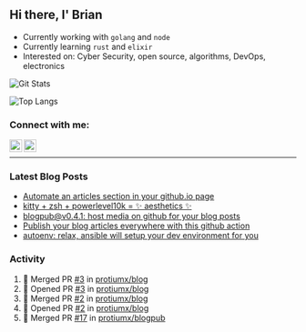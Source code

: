 ## Hi there, I' Brian

- Currently working with `golang` and `node`
- Currently learning `rust` and `elixir`
- Interested on: Cyber Security, open source, algorithms, DevOps, electronics

![Git Stats](https://github-readme-stats.vercel.app/api?username=protiumx&show_icons=true&include_all_commits=true&count_private=true&layout=compact)

![Top Langs](https://github-readme-stats.vercel.app/api/top-langs/?username=protiumx&layout=compact&langs_count=8&hide=ruby,shell,vimscript,vue)

### Connect with me:

[<img align="left" alt="Brian Mayo | LinkedIn" width="22px" src="https://cdn.jsdelivr.net/npm/simple-icons@v3/icons/linkedin.svg" />](https://www.linkedin.com/in/bdmayo/)
[<img align="left" alt="@_protium | Instagram" width="22px" src="https://cdn.jsdelivr.net/npm/simple-icons@v3/icons/instagram.svg" />](https://www.instagram.com/_protium/)

<br/>

---

### Latest Blog Posts

<!-- BLOG-POST-LIST:START -->
- [Automate an articles section in your github.io page](https://medium.com/@protiumx/automate-an-articles-section-in-your-github-io-page-f57e3272b39d?source=rss-9a6d8fd7d59a------2)
- [kitty + zsh + powerlevel10k = ✨ aesthetics ✨](https://medium.com/@protiumx/kitty-zsh-powerlevel10k-aesthetics-b8d3125f301e?source=rss-9a6d8fd7d59a------2)
- [blogpub@v0.4.1: host media on github for your blog posts](https://medium.com/@protiumx/blogpub-v0-4-1-host-media-on-github-for-your-blog-posts-9e1f8333d0d6?source=rss-9a6d8fd7d59a------2)
- [Publish your blog articles everywhere with this github action](https://medium.com/@protiumx/publish-your-blog-articles-everywhere-with-this-github-action-f80b9f9882a8?source=rss-9a6d8fd7d59a------2)
- [autoenv: relax, ansible will setup your dev environment for you](https://medium.com/@protiumx/autoenv-relax-ansible-will-setup-your-dev-environment-for-you-9b8e841a2f40?source=rss-9a6d8fd7d59a------2)
<!-- BLOG-POST-LIST:END -->

### Activity

<!--START_SECTION:activity-->
1. 🎉 Merged PR [#3](https://github.com/protiumx/blog/pull/3) in [protiumx/blog](https://github.com/protiumx/blog)
2. 💪 Opened PR [#3](https://github.com/protiumx/blog/pull/3) in [protiumx/blog](https://github.com/protiumx/blog)
3. 🎉 Merged PR [#2](https://github.com/protiumx/blog/pull/2) in [protiumx/blog](https://github.com/protiumx/blog)
4. 💪 Opened PR [#2](https://github.com/protiumx/blog/pull/2) in [protiumx/blog](https://github.com/protiumx/blog)
5. 🎉 Merged PR [#17](https://github.com/protiumx/blogpub/pull/17) in [protiumx/blogpub](https://github.com/protiumx/blogpub)
<!--END_SECTION:activity-->
